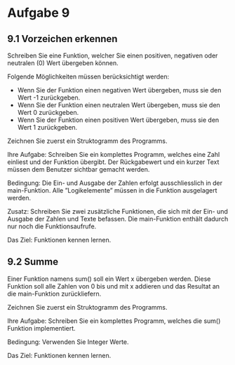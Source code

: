 # Aufgabe 9
## 9.1 Vorzeichen erkennen

Schreiben Sie eine Funktion, welcher Sie einen positiven, negativen oder neutralen (0) Wert übergeben können.

Folgende Möglichkeiten müssen berücksichtigt werden:

* Wenn Sie der Funktion einen negativen Wert übergeben, muss sie den Wert -1 zurückgeben.
* Wenn Sie der Funktion einen neutralen Wert übergeben, muss sie den Wert 0 zurückgeben.
* Wenn Sie der Funktion einen positiven Wert übergeben, muss sie den Wert 1 zurückgeben.

Zeichnen Sie zuerst ein Struktogramm des Programms.

Ihre Aufgabe: Schreiben Sie ein komplettes Programm, welches eine Zahl einliest und der Funktion übergibt. Der Rückgabewert und ein kurzer Text müssen dem Benutzer sichtbar gemacht werden.

Bedingung: Die Ein- und Ausgabe der Zahlen erfolgt ausschliesslich in der main-Funktion. Alle ”Logikelemente” müssen in die Funktion ausgelagert werden.

Zusatz: Schreiben Sie zwei zusätzliche Funktionen, die sich mit der Ein- und Ausgabe der Zahlen und Texte befassen. Die main-Funktion enthält dadurch nur noch die Funktionsaufrufe.

Das Ziel: Funktionen kennen lernen.

## 9.2 Summe
Einer Funktion namens sum() soll ein Wert x übergeben werden. Diese Funktion soll alle Zahlen von 0 bis und mit x addieren und das Resultat an die main-Funktion zurückliefern.

Zeichnen Sie zuerst ein Struktogramm des Programms.

Ihre Aufgabe: Schreiben Sie ein komplettes Programm, welches die sum() Funktion implementiert.

Bedingung: Verwenden Sie Integer Werte. 

Das Ziel: Funktionen kennen lernen.